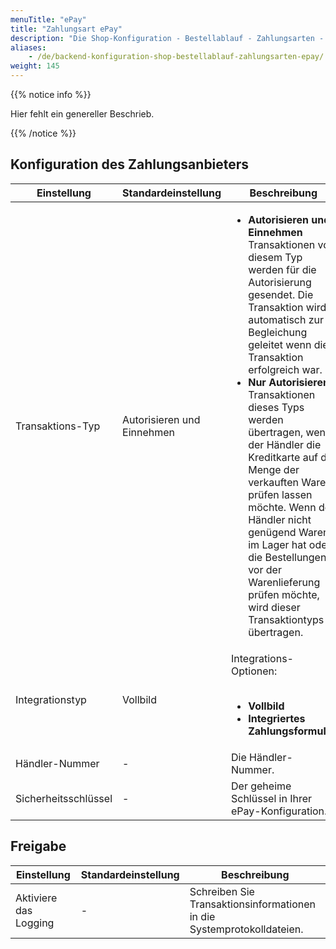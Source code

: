 ```yaml
---
menuTitle: "ePay"
title: "Zahlungsart ePay"
description: "Die Shop-Konfiguration - Bestellablauf - Zahlungsarten - ePay."
aliases:
    - /de/backend-konfiguration-shop-bestellablauf-zahlungsarten-epay/
weight: 145    
---
```



{{% notice info %}}<p>Hier fehlt ein genereller Beschrieb.</p>{{% /notice %}}

## Konfiguration des Zahlungsanbieters

<table>
	<thead>
		<tr>
			<th>Einstellung</th>
			<th>Standardeinstellung</th>
			<th>Beschreibung</th>
		</tr>
	</thead>
	<tbody>
		<tr>
			<td>Transaktions-Typ</td>
			<td>Autorisieren und Einnehmen</td>
			<td>
			    <ul>
			       <li><strong>Autorisieren und Einnehmen</strong><br>Transaktionen von diesem Typ werden für die Autorisierung gesendet. Die Transaktion wird automatisch zur Begleichung geleitet wenn die Transaktion erfolgreich war.</li>
			       <li><strong>Nur Autorisieren</strong><br>Transaktionen dieses Typs werden übertragen, wenn der Händler die Kreditkarte auf die Menge der verkauften Waren prüfen lassen möchte. Wenn der Händler nicht genügend Waren im Lager hat oder die Bestellungen vor der Warenlieferung prüfen möchte, wird dieser Transaktiontyps übertragen.</li>
			    </ul>
			</td>
		</tr>
		<tr>
			<td>Integrationstyp</td>
			<td>Vollbild</td>
			<td>
			    Integrations-Optionen:<br><br>
			    <ul>
			        <li><strong>Vollbild</strong></li>
			        <li><strong>Integriertes Zahlungsformular</strong></li>
			    </ul>
			</td>
		</tr>
		<tr>
			<td>Händler-Nummer</td>
			<td>-</td>
			<td>Die Händler-Nummer.</td>
		</tr>
		<tr>
			<td>Sicherheitsschlüssel</td>
			<td>-</td>
			<td>Der geheime Schlüssel in Ihrer ePay-Konfiguration.</td>
		</tr>
	</tbody>
</table>

## Freigabe

<table>
	<thead>
		<tr>
			<th>Einstellung</th>
			<th>Standardeinstellung</th>
			<th>Beschreibung</th>
		</tr>
	</thead>
	<tbody>
		<tr>
			<td>Aktiviere das Logging</td>
			<td>-</td>
			<td>Schreiben Sie Transaktionsinformationen in die Systemprotokolldateien.</td>
		</tr>
	</tbody>
</table>

